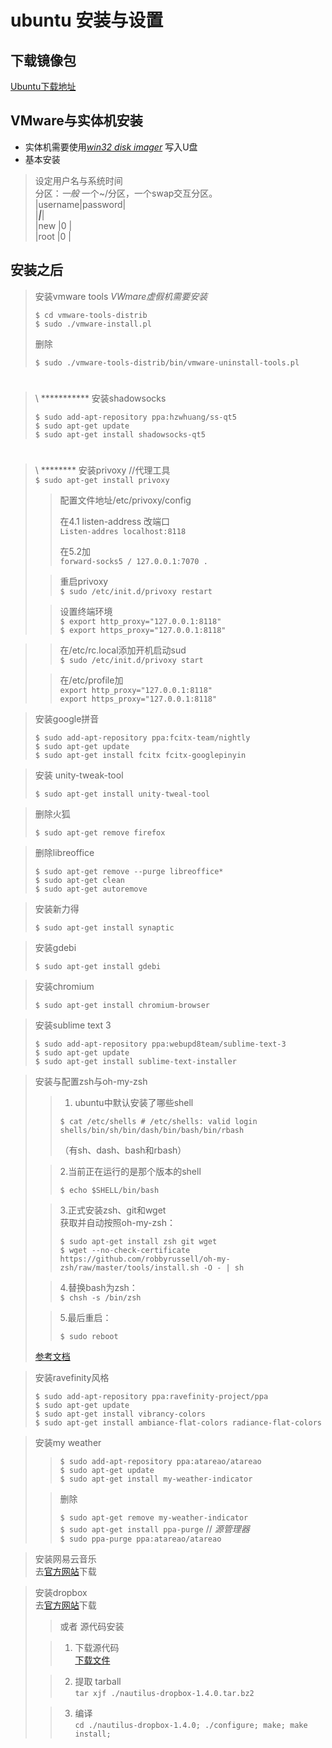 # ubuntu 安装与设置
## 下载镜像包
[Ubuntu下载地址](http://www.ubuntu.com/download/desktop)
## VMware与实体机安装
* 实体机需要使用[*win32 disk imager*](https://sourceforge.net/projects/win32diskimager/files/Archive/)
写入U盘
* 基本安装  
>设定用户名与系统时间  
>分区：*一般* 一个~/分区，一个swap交互分区。  
|username|password|  
|***|***|  
|new     |0       |  
|root    |0       |


## 安装之后



>安装vmware tools *VWmare虚假机需要安装*  
>
>`$ cd vmware-tools-distrib`  
>`$ sudo ./vmware-install.pl ` 	
>
>删除	  
>
>	`$ sudo ./vmware-tools-distrib/bin/vmware-uninstall-tools.pl`  
#
>\ ***********
>安装shadowsocks  
>
>`$ sudo add-apt-repository ppa:hzwhuang/ss-qt5`  
>`$ sudo apt-get update`  
>`$ sudo apt-get install shadowsocks-qt5`  
#
>\  ********
>安装privoxy //代理工具  
>`$ sudo apt-get install privoxy`  
> 
>>配置文件地址/etc/privoxy/config   
>>
>>在4.1 listen-address 改端口  
>>`Listen-addres localhost:8118`  
>>
>>在5.2加  
>>`forward-socks5 / 127.0.0.1:7070 .`  
>
>>重启privoxy   
>>`$ sudo /etc/init.d/privoxy restart`  
>
>>设置终端环境  
>>`$ export http_proxy="127.0.0.1:8118"`	
>>`$ export https_proxy="127.0.0.1:8118"`  

>>在/etc/rc.local添加开机启动sud  
>>`$ sudo /etc/init.d/privoxy start`  
> 
>>在/etc/profile加   
>>`export http_proxy="127.0.0.1:8118"`  
>>`export https_proxy="127.0.0.1:8118"`  

>安装google拼音  
>
>`$ sudo add-apt-repository ppa:fcitx-team/nightly`  
>`$ sudo apt-get update`  
>`$ sudo apt-get install fcitx fcitx-googlepinyin`  

>安装 unity-tweak-tool  
>
>`$ sudo apt-get install unity-tweal-tool`  

>删除火狐  
>  
> ``$ sudo apt-get remove firefox``  

> 删除libreoffice  
> 
> `$ sudo apt-get remove --purge libreoffice*`   
> `$ sudo apt-get clean`  
> `$ sudo apt-get autoremove`  



> 安装新力得  
>
>`$ sudo apt-get install synaptic`   

>安装gdebi  
>
> `$ sudo apt-get install gdebi`  

>安装chromium  
>
>`$ sudo apt-get install chromium-browser`  

>安装sublime text 3  
>  
>`$ sudo add-apt-repository ppa:webupd8team/sublime-text-3`  
>`$ sudo apt-get update`  
>`$ sudo apt-get install sublime-text-installer`  

		
> 安装与配置zsh与oh-my-zsh  
>  
>>1. ubuntu中默认安装了哪些shell   
>>  
>>`$ cat /etc/shells # /etc/shells: valid login shells/bin/sh/bin/dash/bin/bash/bin/rbash`  
>>
>>（有sh、dash、bash和rbash）  
>	
>>2.当前正在运行的是那个版本的shell   
>> 
>>`$ echo $SHELL/bin/bash`   
>
>>3.正式安装zsh、git和wget   
>>获取并自动按照oh-my-zsh：    
>>
>>`$ sudo apt-get install zsh git wget`    
>>`$ wget --no-check-certificate https://github.com/robbyrussell/oh-my-zsh/raw/master/tools/install.sh -O - | sh`    
>
>>4.替换bash为zsh：  
>>`$ chsh -s /bin/zsh`  
>
>>5.最后重启：  
>>  
>>`$ sudo reboot`   
>
>[参考文档](http://www.jianshu.com/p/546effd99c35)


>安装ravefinity风格  
>
>`$ sudo add-apt-repository ppa:ravefinity-project/ppa`   
>`$ sudo apt-get update`    
>`$ sudo apt-get install vibrancy-colors`     
>`$ sudo apt-get install ambiance-flat-colors radiance-flat-colors`    

>安装my weather  
>
>>`$ sudo add-apt-repository ppa:atareao/atareao`   
>>`$ sudo apt-get update`   
>>`$ sudo apt-get install my-weather-indicator`   
>
>>删除   
>>
>>`$ sudo apt-get remove my-weather-indicator`   
>>`$ sudo apt-get install ppa-purge` // *源管理器*   
>>`$ sudo ppa-purge ppa:atareao/atareao`  


>安装网易云音乐  
>去[官方网站](http://music.163.com/#/download)下载  

>安装dropbox  
>去[官方网站](https://www.dropbox.com/install?os=lnx)下载  
>
>>或者 源代码安装  
>
>>1. 下载源代码  
>>[下载文件](https://www.dropbox.com/download?dl=packages/nautilus-dropbox-1.4.0.tar.bz2)  
>
>>2. 提取 tarball   
>>`tar xjf ./nautilus-dropbox-1.4.0.tar.bz2`  
>
>>3. 编译  
>>`cd ./nautilus-dropbox-1.4.0; ./configure; make; make install;`  

